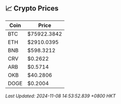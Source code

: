 ## 📈 Crypto Prices

| Coin | Price |
| ---- | ----- |
| BTC | $75922.3842 |
| ETH | $2910.0395 |
| BNB | $598.3212 |
| CRV | $0.2622 |
| ARB | $0.5714 |
| OKB | $40.2806 |
| DOGE | $0.2004 |

_Last Updated: 2024-11-08 14:53:52.839 +0800 HKT_